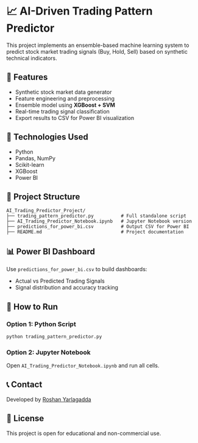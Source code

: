 
# 📈 AI-Driven Trading Pattern Predictor

This project implements an ensemble-based machine learning system to predict stock market trading signals (Buy, Hold, Sell) based on synthetic technical indicators.

## 🚀 Features
- Synthetic stock market data generator
- Feature engineering and preprocessing
- Ensemble model using **XGBoost + SVM**
- Real-time trading signal classification
- Export results to CSV for Power BI visualization

## 🧠 Technologies Used
- Python
- Pandas, NumPy
- Scikit-learn
- XGBoost
- Power BI

## 📂 Project Structure
```
AI_Trading_Predictor_Project/
├── trading_pattern_predictor.py          # Full standalone script
├── AI_Trading_Predictor_Notebook.ipynb   # Jupyter Notebook version
├── predictions_for_power_bi.csv          # Output CSV for Power BI
├── README.md                             # Project documentation
```

## 📊 Power BI Dashboard
Use `predictions_for_power_bi.csv` to build dashboards:
- Actual vs Predicted Trading Signals
- Signal distribution and accuracy tracking

## 📌 How to Run

### Option 1: Python Script
```bash
python trading_pattern_predictor.py
```

### Option 2: Jupyter Notebook
Open `AI_Trading_Predictor_Notebook.ipynb` and run all cells.

## 📞 Contact
Developed by [Roshan Yarlagadda](http://www.linkedin.com/in/yarlagaddaroshan)

## 📃 License
This project is open for educational and non-commercial use.
